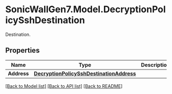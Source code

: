 # SonicWallGen7.Model.DecryptionPolicySshDestination
Destination.

## Properties

Name | Type | Description | Notes
------------ | ------------- | ------------- | -------------
**Address** | [**DecryptionPolicySshDestinationAddress**](DecryptionPolicySshDestinationAddress.md) |  | [optional] 

[[Back to Model list]](../README.md#documentation-for-models) [[Back to API list]](../README.md#documentation-for-api-endpoints) [[Back to README]](../README.md)

